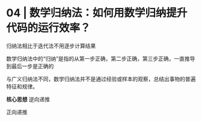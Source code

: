 # 04 | 数学归纳法：如何用数学归纳提升代码的运行效率？

归纳法相比于迭代法不用逐步计算结果

数学归纳法中的“归纳”是指的从第一步正确，第二步正确，第三步正确，一直推导到最后一步是正确的

与广义归纳法不同，数学归纳法并不是通过经验或样本的观察，总结出事物的普遍特征和规律。

**核心思想** 逆向递推

正向递推
